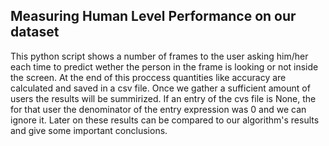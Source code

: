 ## Measuring Human Level Performance on our dataset
This python script shows a number of frames to the user asking him/her each time to predict wether the person in the frame is looking or not inside the screen. At the end of this proccess quantities like accuracy are calculated and saved in a csv file. Once we gather a sufficient amount of users the results will be summirized. If an entry of the cvs file is None, the for that user the denominator of the entry expression was 0 and we can ignore it. Later on these results can be compared to our algorithm's results and give some important conclusions.